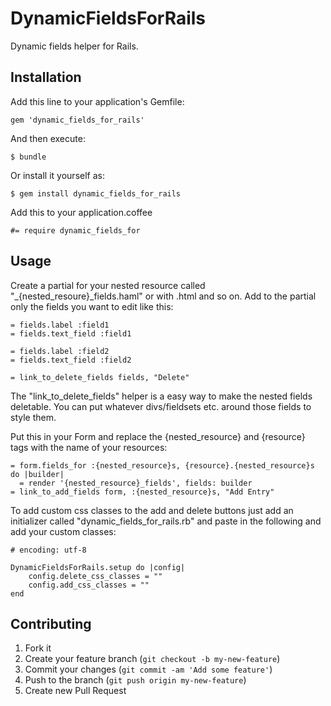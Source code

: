 # DynamicFieldsForRails

Dynamic fields helper for Rails.

## Installation

Add this line to your application's Gemfile:

```
gem 'dynamic_fields_for_rails'
```

And then execute:

```
$ bundle
```

Or install it yourself as:

```
$ gem install dynamic_fields_for_rails
```

Add this to your application.coffee

```
#= require dynamic_fields_for
```

## Usage

Create a partial for your nested resource called "_{nested_resoure}_fields.haml" or with .html and so on.
Add to the partial only the fields you want to edit like this:

```
= fields.label :field1
= fields.text_field :field1

= fields.label :field2
= fields.text_field :field2

= link_to_delete_fields fields, "Delete"
```

The "link_to_delete_fields" helper is a easy way to make the nested fields deletable. You can put whatever divs/fieldsets etc. around those fields to style them.

Put this in your Form and replace the {nested_resource} and {resource} tags with the name of your resources:

```
= form.fields_for :{nested_resource}s, {resource}.{nested_resource}s do |builder|
  = render '{nested_resource}_fields', fields: builder
= link_to_add_fields form, :{nested_resource}s, "Add Entry"
```

To add custom css classes to the add and delete buttons just add an initializer called "dynamic_fields_for_rails.rb" and paste in the following and add your custom classes:

```
# encoding: utf-8

DynamicFieldsForRails.setup do |config|
	config.delete_css_classes = ""
	config.add_css_classes = ""
end
```

## Contributing

1. Fork it
2. Create your feature branch (`git checkout -b my-new-feature`)
3. Commit your changes (`git commit -am 'Add some feature'`)
4. Push to the branch (`git push origin my-new-feature`)
5. Create new Pull Request